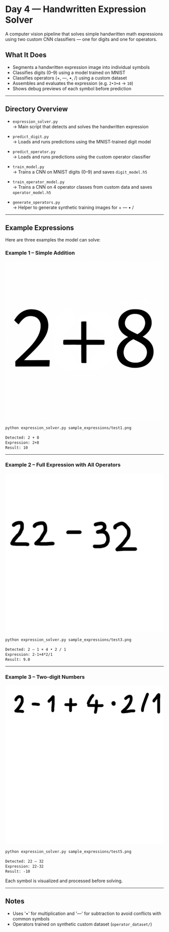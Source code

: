 # Day 4 — Handwritten Expression Solver

A computer vision pipeline that solves simple handwritten math expressions using two custom CNN classifiers — one for digits and one for operators.

## What It Does

- Segments a handwritten expression image into individual symbols
- Classifies digits (0–9) using a model trained on MNIST
- Classifies operators (+, —, •, /) using a custom dataset
- Assembles and evaluates the expression (e.g. `2•3+4` → `10`)
- Shows debug previews of each symbol before prediction

---

## Directory Overview

- `expression_solver.py`  
  → Main script that detects and solves the handwritten expression

- `predict_digit.py`  
  → Loads and runs predictions using the MNIST-trained digit model

- `predict_operator.py`  
  → Loads and runs predictions using the custom operator classifier

- `train_model.py`  
  → Trains a CNN on MNIST digits (0–9) and saves `digit_model.h5`

- `train_operator_model.py`  
  → Trains a CNN on 4 operator classes from custom data and saves `operator_model.h5`

- `generate_operators.py`  
  → Helper to generate synthetic training images for + — • /

---

## Example Expressions

Here are three examples the model can solve:

### Example 1 – Simple Addition
![2 + 8](sample_expressions/test1.png)

```bash
python expression_solver.py sample_expressions/test1.png
```

```
Detected: 2 + 8
Expression: 2+8
Result: 10
```

---

### Example 2 – Full Expression with All Operators
![2 — 1 + 4 • 2 / 1](sample_expressions/test5.png)

```bash
python expression_solver.py sample_expressions/test3.png
```

```
Detected: 2 — 1 + 4 • 2 / 1
Expression: 2-1+4*2/1
Result: 9.0
```

---

### Example 3 – Two-digit Numbers
![22 — 32](sample_expressions/test3.png)

```bash
python expression_solver.py sample_expressions/test5.png
```

```
Detected: 22 — 32
Expression: 22-32
Result: -10
```


Each symbol is visualized and processed before solving.

---

## Notes

- Uses '•' for multiplication and '—' for subtraction to avoid conflicts with common symbols
- Operators trained on synthetic custom dataset (`operator_dataset/`)

